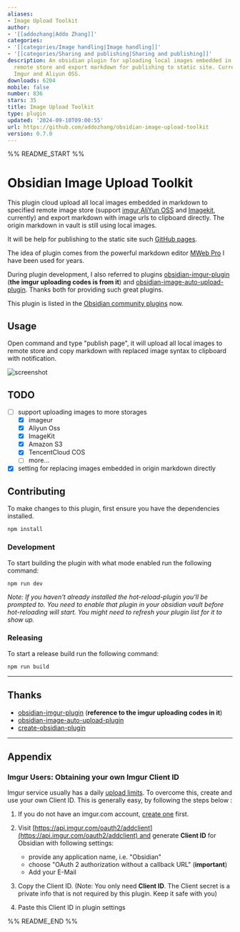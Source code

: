 ```yaml
---
aliases:
- Image Upload Toolkit
author:
- '[[addozhang|Addo Zhang]]'
categories:
- '[[categories/Image handling|Image handling]]'
- '[[categories/Sharing and publishing|Sharing and publishing]]'
description: An obsidian plugin for uploading local images embedded in markdown to
  remote store and export markdown for publishing to static site. Currently, it supports
  Imgur and Aliyun OSS.
downloads: 6204
mobile: false
number: 836
stars: 35
title: Image Upload Toolkit
type: plugin
updated: '2024-09-10T09:00:55'
url: https://github.com/addozhang/obsidian-image-upload-toolkit
version: 0.7.0
---
```


%% README_START %%

# Obsidian Image Upload Toolkit

This plugin cloud upload all local images embedded in markdown to specified remote image store
(support [imgur](https://imgur.com),[AliYun OSS](https://www.alibabacloud.com/product/object-storage-service) and [Imagekit](https://imagekit.io), currently) and export markdown with image urls to clipboard directly.
The origin markdown in vault is still using local images.

It will be help for publishing to the static site such [GitHub pages](https://pages.github.com).

The idea of plugin comes from the powerful markdown editor [MWeb Pro](https://www.mweb.im) I have been 
used for years. 

During plugin development, I also referred to plugins [obsidian-imgur-plugin](https://github.com/gavvvr/obsidian-imgur-plugin)
(**the imgur uploading codes is from it**) and [obsidian-image-auto-upload-plugin](https://github.com/renmu123/obsidian-image-auto-upload-plugin). Thanks both for 
providing such great plugins.

This plugin is listed in the [Obsidian community plugins](https://obsidian.md/plugins?id=image-upload-toolkit) now.

## Usage

Open command and type "publish page", it will upload all local images to remote store 
and copy markdown with replaced image syntax to clipboard with notification. 

![screenshot](https://github.com/addozhang/obsidian-image-upload-toolkit/assets/2224492/e190f65e-4f19-44e7-af40-a3f9f13e0e1d)

## TODO

- [ ] support uploading images to more storages
  - [x] imageur
  - [x] Aliyun Oss
  - [x] ImageKit
  - [x] Amazon S3
  - [x] TencentCloud COS
  - [ ] more...
- [x] setting for replacing images embedded in origin markdown directly

## Contributing

To make changes to this plugin, first ensure you have the dependencies installed.

```
npm install
```

### Development

To start building the plugin with what mode enabled run the following command:

```
npm run dev
```

_Note: If you haven't already installed the hot-reload-plugin you'll be prompted to. You need to enable that plugin in your obsidian vault before hot-reloading will start. You might need to refresh your plugin list for it to show up._

### Releasing

To start a release build run the following command:

```
npm run build
```

---

## Thanks

* [obsidian-imgur-plugin](https://github.com/gavvvr/obsidian-imgur-plugin)
(**reference to the imgur uploading codes in it**) 
* [obsidian-image-auto-upload-plugin](https://github.com/renmu123/obsidian-image-auto-upload-plugin)
* [create-obsidian-plugin](https://www.npmjs.com/package/create-obsidian-plugin)

---

## Appendix

### Imgur Users: Obtaining your own Imgur Client ID

Imgur service usually has a daily [upload limits](https://apidocs.imgur.com/#rate-limits). To overcome this, create and use your own Client ID. This is generally easy, by following the steps below :

1. If you do not have an imgur.com account, [create one](https://imgur.com/register) first.

2. Visit [https://api.imgur.com/oauth2/addclient](https://api.imgur.com/oauth2/addclient) and generate **Client ID** for Obsidian with following settings:
	- provide any application name, i.e. "Obsidian"
	- choose "OAuth 2 authorization without a callback URL" (**important**)
	- Add your E-Mail

3. Copy the Client ID. (Note: You only need **Client ID**. The Client secret is a private info that is not required by this plugin. Keep it safe with you)
4. Paste this Client ID in plugin settings 


%% README_END %%